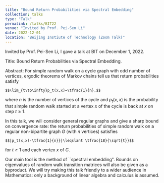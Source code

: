 ```yaml
---
title: "Bound Return Probabilities via Spectral Embedding"
collection: talks
type: "Talk"
permalink: /talks/BIT22
venue: "Invited by Prof. Pei-Sen Li"
date: 2022-12-01
location: "Beijing Instiute of Technology (Zoom Talk)"
---
```


Invited by Prof. Pei-Sen Li, I gave a talk at BIT on December 1, 2022.

Title: Bound Return Probabilities via Spectral Embedding.

Abstract: 
For simple random walk on a cycle graph with odd number of vertices, ergodic theorems of Markov chains tell us that return probabilities satisfy 

    $$\lim_{t\to\infty}p_t(x,x)=\tfrac{1}{n},$$ 
    
   
where $n$ is the number of vertices of the cycle and $p_t(x,x)$ is the probability that simple random walk started at a vertex $x$ of the cycle is back at $x$ on step $t\geqslant 1$.


In this talk, we will consider general regular graphs and give a sharp bound on convergence rate: the return probabilities of simple random walk on a regular non-bipartite graph $G$ (with $n$ vertices) satisfies 

    $$|p_t(x,x)-\tfrac{1}{n}}|\leqslant \tfrac{18}{\sqrt{t}}$$ 
    

for $t\geqslant 1$ and each vertex $x$ of $G$.


Our main tool is the method of ``spectral embedding". Bounds on eigenvalues of random walk transition matrices will also be given as a byproduct. We will try making this talk friendly to a wider audience in Mathematics: only a background of linear algebra and calculus is assumed.
